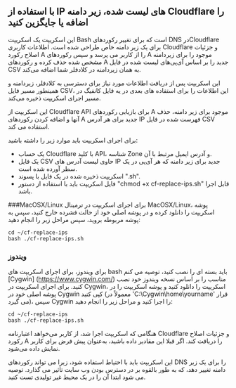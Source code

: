 ## با استفاده از IP های لیست شده، زیر دامنه Cloudflare را اضافه یا جایگزین کنید

این اسکریپت یک اسکریپت Bash است که برای تغییر رکوردهای DNS درCloudflare  برای یک زیر دامنه خاص طراحی شده است. اطلاعات کاربری Cloudflare و جزئیات اصلاح رکورد A را از کاربر می پرسد و سپس رکوردهای A  موجود را برای زیردامنه مشخص شده حذف کرده و رکوردهای A جدید را بر اساس آی‌پی‌های لیست شده در فایل CSV به همان زیردامنه در کلادفلر شما اضافه می‌کند.

این اسکریپت پس از دریافت اطلاعات مورد نیاز برای دسترسی به کلادفلر، زیردامنه و همینطور مسیر فایل CSV، این اطلاعات را برای استفاده های بعدی در یه فایل کانفیگ در مسیر اجرای اسکریپت ذخیره می‌کند.

این اسکریپت از Cloudflare API برای بازیابی رکوردهای A موجود برای زیر دامنه، حذف آنها و اضافه کردن رکوردهای A جدید برای هر آدرس IP فهرست شده در فایل CSV استفاده می کند.

برای اجرای اسکریپت باید موارد زیر را داشته باشید:

- یک حساب Cloudflare با کلید  API، شناسه Zone و آدرس ایمیل مرتبط با آن.
- یک فایل CSV حاوی لیست آدرس های IP جدید برای زیر دامنه که هر آی‌پی در یک سطر آورده شده است.
- اسکریپت ذخیره شده در یک فایل با پسوند ".sh".
- فایل اسکریپت باید با استفاده از دستور "chmod +x cf-replace-ips.sh" قابل اجرا باشد.

###MacOSX/Linux
برای اجرای اسکریپت در ترمینال MacOSX/Linux، پوشه اسکریپت را دانلود کرده و در پوشه اصلی خود از حالت فشرده خارج کنید، سپس به پوشه مربوطه بروید، سپس مراحل زیر را انجام دهید:
```
cd ~/cf-replace-ips
bash ./cf-replace-ips.sh
```

### ویندوز
برای ویندوز، برای اجرای اسکریپت های bash باید بسته ای را نصب کنید، توصیه می کنم [Cygwin] (https://www.cygwin.com/) مناسب را بر اساس نسخه ویندوز خود نصب کنید.
برای اجرای اسکریپت در Cygwin، اسکریپت را دانلود کنید و پوشه اسکریپت را در پوشه اصلی خود در Cygwin کپی کنید (معمولاً در 'C:\Cygwin\home\yourname' قرار می گیرد)، سپس Cygwin را اجرا کنید و مراحل زیر را انجام دهید:
```
cd ~/cf-replace-ips
bash ./cf-replace-ips.sh
```

هنگامی که اسکریپت اجرا شد، از کاربر می‌خواهد اعتبارنامه Cloudflare و جزئیات اصلاح رکورد A را دریافت کند. اگر قبلا این مقادیر داده باشید، به‌عنوان پیش فرض برای کاربر نمایش داده می‌شود.

این اسکریپت باید با احتیاط استفاده شود، زیرا می تواند رکوردهای DNS را برای یک زیر دامنه تغییر دهد، که به طور بالقوه بر در دسترس بودن وب سایت تأثیر می گذارد. توصیه می شود ابتدا آن را در یک محیط غیر تولیدی تست کنید.
